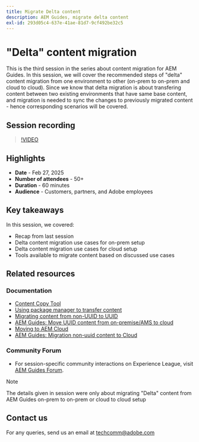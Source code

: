```yaml
---
title: Migrate Delta content
description: AEM Guides, migrate delta content
exl-id: 293d05c4-637e-41ae-81d7-9cf492be32c5
---
```

# "Delta" content migration

This is the third session in the series about content migration for AEM Guides. 
In this session, we will cover the recommended steps of "delta" content migration from one environment to other (on-prem to on-prem and cloud to cloud). 
Since we know that delta migration is about transfering content between two existing environments that have same base content, and migration is needed to sync the changes to previously migrated content - hence corresponding scenarios will be covered.


## Session recording

>[!VIDEO](https://video.tv.adobe.com/v/3448785/#uuid-migration-#delta-content-migration-#aem-guides-#content-migration?quality=12&learn=on)


## Highlights

- **Date** - Feb 27, 2025 
- **Number of attendees** - 50+
- **Duration** - 60 minutes
- **Audience** - Customers, partners, and Adobe employees


## Key takeaways

In this session, we covered:
- Recap from last session
- Delta content migration use cases for on-prem setup
- Delta content migration use cases for cloud setup
- Tools available to migrate content based on discussed use cases

 
## Related resources

### Documentation

- [Content Copy Tool](https://experienceleague.adobe.com/en/docs/experience-manager-cloud-service/content/implementing/developer-tools/content-copy)
- [Using package manager to transfer content](https://experienceleague.adobe.com/en/docs/experience-manager-cloud-service/content/implementing/developer-tools/package-manager)
- [Migrating content from non-UUID to UUID](https://experienceleague.adobe.com/en/docs/experience-manager-guides/using/install-guide/on-prem-ig/content-migration/migration-process/migrate-non-uuid-uuid)
- [AEM Guides: Move UUID content from on-premise/AMS to cloud](../../cs-install-guide/migrate-on-premise-content-cloud.md)
- [Moving to AEM Cloud](https://experienceleague.adobe.com/en/docs/experience-manager-cloud-service/content/migration-journey/getting-started)
- [AEM Guides: Migration non-uuid content to Cloud](../../install-guide/migrate-uuid-non-uuid.md)
 
### Community Forum

- For session-specific community interactions on Experience League, visit  [AEM Guides Forum](https://experienceleaguecommunities.adobe.com/t5/experience-manager-guides/bd-p/xml-documentation-discussions).


>[!NOTE]
>
> The details given in session were only about migrating "Delta" content from AEM Guides on-prem to on-prem or cloud to cloud setup



## Contact us

For any queries, send us an email at <techcomm@adobe.com>

